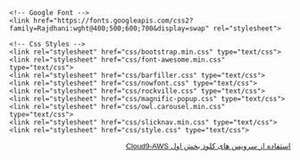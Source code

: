 ﻿<!DOCTYPE html>
<html lang="fa-IR">

<head>
    <meta charset="UTF-8">
    <meta name="description" content="داشبورد ساز  هوشمند">
    <meta name="keywords" content="Dashboard, Data, Information, html, cryptocurrency,btc,eth,blockchain,parachain,kusuma">
    <meta name="viewport" content="width=device-width, initial-scale=1.0">
    <meta http-equiv="X-UA-Compatible" content="ie=edge">
    <title>راهکار هایی برای موفقیت در کسب و کار - بلاکچین و هوشمندسازی</title>

    <!-- Google Font -->
    <link href="https://fonts.googleapis.com/css2?family=Rajdhani:wght@400;500;600;700&display=swap" rel="stylesheet">

    <!-- Css Styles -->
    <link rel="stylesheet" href="css/bootstrap.min.css" type="text/css">
    <link rel="stylesheet" href="css/font-awesome.min.css" type="text/css">
    <link rel="stylesheet" href="css/barfiller.css" type="text/css">
    <link rel="stylesheet" href="css/nowfont.css" type="text/css">
    <link rel="stylesheet" href="css/rockville.css" type="text/css">
    <link rel="stylesheet" href="css/magnific-popup.css" type="text/css">
    <link rel="stylesheet" href="css/owl.carousel.min.css" type="text/css">
    <link rel="stylesheet" href="css/slicknav.min.css" type="text/css">
    <link rel="stylesheet" href="css/style.css" type="text/css">
</head>
<body>
<p dir="rtl" style="text-align: right;"><span style="font-family: tahoma, arial, helvetica, sans-serif; font-size: 10pt;"><a href="https://www.aparat.com/v/K1jqU" target="_blank">استفاده از سرویس های کلود بخش اول Cloud9-AWS</a></span></p>
</body></html>